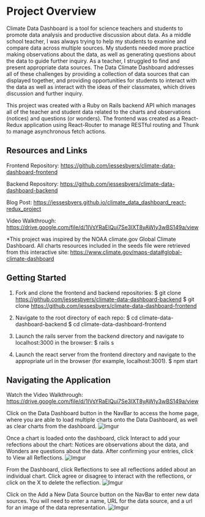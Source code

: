 # Project Overview

Climate Data Dashboard is a tool for science teachers and students to promote data analysis and productive discussion about data. As a middle school teacher, I was always trying to help my students to examine and compare data across multiple sources. My students needed more practice making observations about the data, as well as generating questions about the data to guide further inquiry. As a teacher, I struggled to find and present appropriate data sources. The Data Climate Dashboard addresses all of these challenges by providing a collection of data sources that can displayed together, and providing opportunities for students to interact with the data as well as interact with the ideas of their classmates, which drives discussion and further inquiry.

This project was created with a Ruby on Rails backend API which manages all of the teacher and student data related to the charts and observations (notices) and questions (or wonders). The frontend was created as a React-Redux application using React-Router to manage RESTful routing and Thunk to manage asynchronous fetch actions.

## Resources and Links

Frontend Repository: https://github.com/jessesbyers/climate-data-dashboard-frontend

Backend Repository: https://github.com/jessesbyers/climate-data-dashboard-backend

Blog Post: https://jessesbyers.github.io/climate_data_dashboard_react-redux_project

Video Walkthrough: https://drive.google.com/file/d/1IVsYRaElQui7Se3lXT8yAWIy3wBS149a/view

*This project was inspired by the NOAA climate.gov Global Climate Dashboard. All charts resources included in the seeds file were retrieved from this interactive site: https://www.climate.gov/maps-data#global-climate-dashboard 


## Getting Started

1. Fork and clone the frontend and backend repositories:
    $ git clone https://github.com/jessesbyers/climate-data-dashboard-backend
    $ git clone https://github.com/jessesbyers/climate-data-dashboard-frontend

2. Navigate to the root directory of each repo:
    $ cd climate-data-dashboard-backend
    $ cd climate-data-dashboard-frontend

3. Launch the rails server from the backend directory and navigate to localhost:3000 in the browser:
    $ rails s

4. Launch the react server from the frontend directory and navigate to the appropriate url in the browser (for example, localhost:3001).
    $ npm start


## Navigating the Application

Watch the Video Walkthrough: https://drive.google.com/file/d/1IVsYRaElQui7Se3lXT8yAWIy3wBS149a/view

Click on the Data Dashboard button in the NavBar to access the home page, where you are able to load multiple charts onto the Data Dashboard, as well as clear charts from the dashboard.
![Imgur](https://i.imgur.com/Hqz3QMC.png)

Once a chart is loaded onto the dashboard, click Interact to add your refections about the chart: Notices are observations about the data, and Wonders are questions about the data. After confirming your entries, click to View all Reflections.
![Imgur](https://i.imgur.com/gh9rzcC.png)

From the Dashboard, click Reflections to see all reflections added about an individual chart. Click agree or disagree to interact with the reflections, or click on the X to delete the reflection.
![Imgur](https://i.imgur.com/iquIOPZ.png)

Click on the Add a New Data Source button on the NavBar to enter new data sources. You will need to enter a name, URL for the data source, and a url for an image of the data representation.
![Imgur](https://i.imgur.com/Z7OO8rt.png)